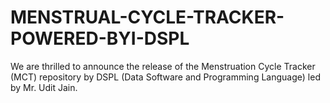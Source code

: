 # MENSTRUAL-CYCLE-TRACKER-POWERED-BYI-DSPL
We are thrilled to announce the release of the Menstruation Cycle Tracker (MCT) repository by DSPL (Data Software and Programming Language) led by Mr. Udit Jain. 
